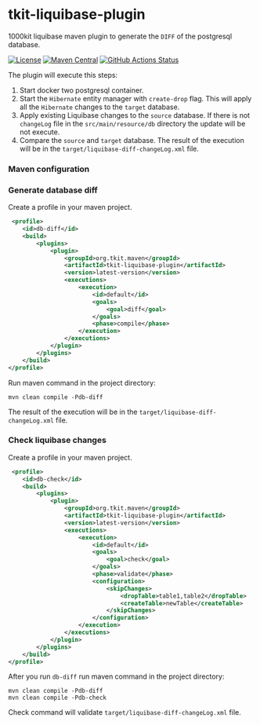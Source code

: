 # tkit-liquibase-plugin

1000kit liquibase maven plugin to generate the `DIFF` of the postgresql database.

[![License](https://img.shields.io/badge/license-Apache--2.0-green?style=for-the-badge&logo=apache)](https://www.apache.org/licenses/LICENSE-2.0)
[![Maven Central](https://img.shields.io/maven-central/v/org.tkit.maven/tkit-liquibase-plugin?logo=java&style=for-the-badge)](https://maven-badges.herokuapp.com/maven-central/org.tkit.maven/tkit-liquibase-plugin)
[![GitHub Actions Status](https://img.shields.io/github/actions/workflow/status/1000kit/tkit-liquibase-plugin/build.yml?logo=GitHub&style=for-the-badge)](https://github.com/1000kit/tkit-liquibase-plugin/actions/workflows/build.yml)

The plugin will execute this steps:
1. Start docker two postgresql container.
2. Start the `Hibernate` entity manager with `create-drop` flag. This will apply all the `Hibernate` changes to the `target` database.
3. Apply existing Liquibase changes to the `source` database. If there is not `changeLog` file in the `src/main/resource/db` directory the update will be not execute.
4. Compare the `source` and `target` database. The result of the execution will be in the `target/liquibase-diff-changeLog.xml` file. 

### Maven configuration

### Generate database diff

Create a profile in your maven project.
```xml
 <profile>
    <id>db-diff</id>
    <build>
        <plugins>
            <plugin>
                <groupId>org.tkit.maven</groupId>
                <artifactId>tkit-liquibase-plugin</artifactId>
                <version>latest-version</version>
                <executions>
                    <execution>
                        <id>default</id>
                        <goals>
                            <goal>diff</goal>
                        </goals>
                        <phase>compile</phase>
                    </execution>
                </executions>
            </plugin>
        </plugins>
    </build>
</profile>
```

Run maven command in the project directory:
```shell script
mvn clean compile -Pdb-diff
```
The result of the execution will be in the `target/liquibase-diff-changeLog.xml` file.

### Check liquibase changes

Create a profile in your maven project.
```xml
 <profile>
    <id>db-check</id>
    <build>
        <plugins>
            <plugin>
                <groupId>org.tkit.maven</groupId>
                <artifactId>tkit-liquibase-plugin</artifactId>
                <version>latest-version</version>
                <executions>
                    <execution>
                        <id>default</id>
                        <goals>
                            <goal>check</goal>
                        </goals>
                        <phase>validate</phase>
                        <configuration>
                            <skipChanges>
                                <dropTable>table1,table2</dropTable>
                                <createTable>newTable</createTable>
                            </skipChanges>
                        </configuration>                        
                    </execution>
                </executions>
            </plugin>
        </plugins>
    </build>
</profile>
```

After you run `db-diff` run maven command in the project directory:
```shell script
mvn clean compile -Pdb-diff
mvn clean compile -Pdb-check
```
Check command will validate `target/liquibase-diff-changeLog.xml` file.

